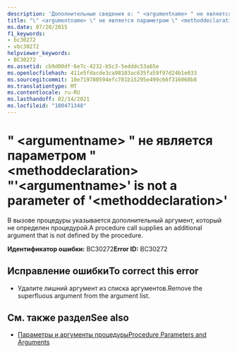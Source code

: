 ```yaml
---
description: 'Дополнительные сведения о: " <argumentname> " не является параметром " <methoddeclaration> "'
title: "\" <argumentname> \" не является параметром \" <methoddeclaration> \""
ms.date: 07/20/2015
f1_keywords:
- bc30272
- vbc30272
helpviewer_keywords:
- BC30272
ms.assetid: cb9d00df-6e7c-4232-b5c3-5edddc53a65e
ms.openlocfilehash: 411e5fdacde3ca98103ac635fa59f97d24b1e033
ms.sourcegitcommit: 10e719780594efc781b15295e499c66f316068b8
ms.translationtype: MT
ms.contentlocale: ru-RU
ms.lasthandoff: 02/14/2021
ms.locfileid: "100471348"
---
```

# <a name="argumentname-is-not-a-parameter-of-methoddeclaration"></a><span data-ttu-id="05e30-103">" \<argumentname> " не является параметром " \<methoddeclaration> "</span><span class="sxs-lookup"><span data-stu-id="05e30-103">'\<argumentname>' is not a parameter of '\<methoddeclaration>'</span></span>

<span data-ttu-id="05e30-104">В вызове процедуры указывается дополнительный аргумент, который не определен процедурой.</span><span class="sxs-lookup"><span data-stu-id="05e30-104">A procedure call supplies an additional argument that is not defined by the procedure.</span></span>  
  
 <span data-ttu-id="05e30-105">**Идентификатор ошибки:** BC30272</span><span class="sxs-lookup"><span data-stu-id="05e30-105">**Error ID:** BC30272</span></span>  
  
## <a name="to-correct-this-error"></a><span data-ttu-id="05e30-106">Исправление ошибки</span><span class="sxs-lookup"><span data-stu-id="05e30-106">To correct this error</span></span>  
  
- <span data-ttu-id="05e30-107">Удалите лишний аргумент из списка аргументов.</span><span class="sxs-lookup"><span data-stu-id="05e30-107">Remove the superfluous argument from the argument list.</span></span>  
  
## <a name="see-also"></a><span data-ttu-id="05e30-108">См. также раздел</span><span class="sxs-lookup"><span data-stu-id="05e30-108">See also</span></span>

- [<span data-ttu-id="05e30-109">Параметры и аргументы процедуры</span><span class="sxs-lookup"><span data-stu-id="05e30-109">Procedure Parameters and Arguments</span></span>](../programming-guide/language-features/procedures/procedure-parameters-and-arguments.md)

